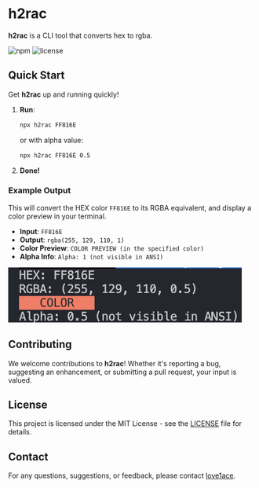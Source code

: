 # h2rac

**h2rac** is a CLI tool that converts hex to rgba.

![npm](https://img.shields.io/npm/v/h2rac)
![license](https://img.shields.io/npm/l/h2rac)

## Quick Start

Get **h2rac** up and running quickly!

1. **Run**:
    ```bash
    npx h2rac FF816E
    ```
    or with alpha value:
    ```bash
    npx h2rac FF816E 0.5
    ```
2. **Done!**

### Example Output

This will convert the HEX color `FF816E` to its RGBA equivalent, and display a color preview in your terminal.

- **Input**: `FF816E`
- **Output**: `rgba(255, 129, 110, 1)`
- **Color Preview**: `COLOR PREVIEW (in the specified color)`
- **Alpha Info**: `Alpha: 1 (not visible in ANSI)`

![img](img.png)

## Contributing

We welcome contributions to **h2rac**! Whether it's reporting a bug, suggesting an enhancement, or submitting a pull request, your input is valued.

## License

This project is licensed under the MIT License - see the [LICENSE](LICENSE) file for details.

## Contact

For any questions, suggestions, or feedback, please contact [love1ace](mailto:lovelacedud@gmail.com).